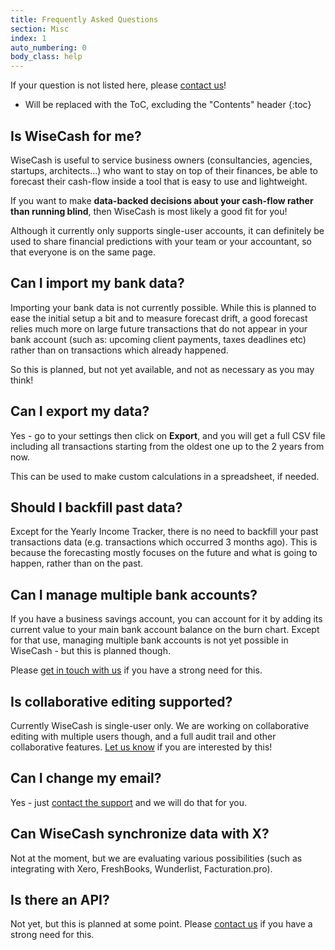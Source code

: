 ```yaml
---
title: Frequently Asked Questions
section: Misc
index: 1
auto_numbering: 0
body_class: help
---
```


If your question is not listed here, please [contact us](mailto:support@wisecashhq.com)!

* Will be replaced with the ToC, excluding the "Contents" header
{:toc}

## Is WiseCash for me?

WiseCash is useful to service business owners (consultancies, agencies, startups, architects...) who want to stay on top of their finances, be able to forecast their cash-flow inside a tool that is easy to use and lightweight.

If you want to make **data-backed decisions about your cash-flow rather than running blind**, then WiseCash is most likely a good fit for you!

Although it currently only supports single-user accounts, it can definitely be used to share financial predictions with your team or your accountant, so that everyone is on the same page.

## Can I import my bank data?

Importing your bank data is not currently possible. While this is planned to ease the initial setup a bit and to measure forecast drift, a good forecast relies much more on large future transactions that do not appear in your bank account (such as: upcoming client payments, taxes deadlines etc) rather than on transactions which already happened.

So this is planned, but not yet available, and not as necessary as you may think!

## Can I export my data?

Yes - go to your settings then click on **Export**, and you will get a full CSV file including all transactions starting from the oldest one up to the 2 years from now.

This can be used to make custom calculations in a spreadsheet, if needed.

## Should I backfill past data?

Except for the Yearly Income Tracker, there is no need to backfill your past transactions data (e.g. transactions which occurred 3 months ago). This is because the forecasting mostly focuses on the future and what is going to happen, rather than on the past.

## Can I manage multiple bank accounts?

If you have a business savings account, you can account for it by adding its current value to your main bank account balance on the burn chart. Except for that use, managing multiple bank accounts is not yet possible in WiseCash - but this is planned though.

Please [get in touch with us](mailto:support@wisecashhq.com) if you have a strong need for this.

## Is collaborative editing supported?

Currently WiseCash is single-user only. We are working on collaborative editing with multiple users though, and a full audit trail and other collaborative features. [Let us know](mailto:support@wisecashhq.com) if you are interested by this!

## Can I change my email?

Yes - just [contact the support](mailto:support@wisecashhq.com) and we will do that for you.

## Can WiseCash synchronize data with X?

Not at the moment, but we are evaluating various possibilities (such as integrating with Xero, FreshBooks, Wunderlist, Facturation.pro).

## Is there an API?

Not yet, but this is planned at some point. Please [contact us](mailto:support@wisecashhq.com) if you have a strong need for this.

